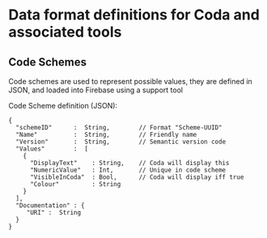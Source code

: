 
# Data format definitions for Coda and associated tools

## Code Schemes

Code schemes are used to represent possible values, they are defined in JSON, and loaded into Firebase using a support tool

Code Scheme definition (JSON):

```
{
  "schemeID"      :  String,		// Format "Scheme-UUID"
  "Name"          :  String,		// Friendly name
  "Version"       :  String,		// Semantic version code
  "Values"        :  [
    {
      "DisplayText"    : String,	// Coda will display this
      "NumericValue"   : Int,		// Unique in code scheme
      "VisibleInCoda"  : Bool,		// Coda will display iff true
      "Colour"         : String
    }
  ],
  "Documentation" : {
     "URI" :  String 
  }
}
```


